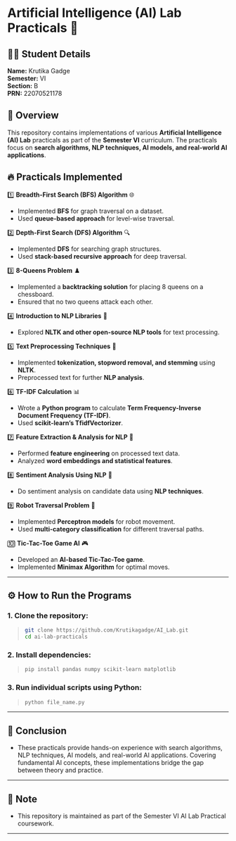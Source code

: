 # Artificial Intelligence (AI) Lab Practicals 🤖

## 🧑‍🎓 Student Details  
**Name:** Krutika Gadge  
**Semester:** VI  
**Section:** B  
**PRN:** 22070521178  

## 📌 Overview  
This repository contains implementations of various **Artificial Intelligence (AI) Lab** practicals as part of the **Semester VI** curriculum. The practicals focus on **search algorithms, NLP techniques, AI models, and real-world AI applications**.

## 🔥 Practicals Implemented  

1️⃣ **Breadth-First Search (BFS) Algorithm** 🌐  
   - Implemented **BFS** for graph traversal on a dataset.  
   - Used **queue-based approach** for level-wise traversal.

2️⃣ **Depth-First Search (DFS) Algorithm** 🔍  
   - Implemented **DFS** for searching graph structures.  
   - Used **stack-based recursive approach** for deep traversal.

3️⃣ **8-Queens Problem** ♟️  
   - Implemented a **backtracking solution** for placing 8 queens on a chessboard.  
   - Ensured that no two queens attack each other.

4️⃣ **Introduction to NLP Libraries** 📖  
   - Explored **NLTK and other open-source NLP tools** for text processing.

5️⃣ **Text Preprocessing Techniques** 📝  
   - Implemented **tokenization, stopword removal, and stemming** using **NLTK**.  
   - Preprocessed text for further **NLP analysis**.

6️⃣ **TF-IDF Calculation** 📊  
   - Wrote a **Python program** to calculate **Term Frequency-Inverse Document Frequency (TF-IDF)**.  
   - Used **scikit-learn’s TfidfVectorizer**.

7️⃣ **Feature Extraction & Analysis for NLP** 🔬  
   - Performed **feature engineering** on processed text data.  
   - Analyzed **word embeddings and statistical features**.

8️⃣ **Sentiment Analysis Using NLP** 📩  
   - Do sentiment analysis on candidate data using **NLP techniques**.  
   
9️⃣ **Robot Traversal Problem** 🤖  
   - Implemented **Perceptron models** for robot movement.  
   - Used **multi-category classification** for different traversal paths.

🔟 **Tic-Tac-Toe Game AI** 🎮  
   - Developed an **AI-based Tic-Tac-Toe game**.  
   - Implemented **Minimax Algorithm** for optimal moves.


---

## ⚙️ How to Run the Programs

### 1. Clone the repository:
> ```sh
> git clone https://github.com/Krutikagadge/AI_Lab.git
> cd ai-lab-practicals
> ```

### 2. Install dependencies:
> ```sh
> pip install pandas numpy scikit-learn matplotlib
> ```

### 3. Run individual scripts using Python:
> ```sh
> python file_name.py
> ```

---

## 🎯 Conclusion
- These practicals provide hands-on experience with search algorithms, NLP techniques, AI models, and real-world AI applications.
Covering fundamental AI concepts, these implementations bridge the gap between theory and practice.
---
## 📢 Note
- This repository is maintained as part of the Semester VI AI Lab Practical coursework.
---

